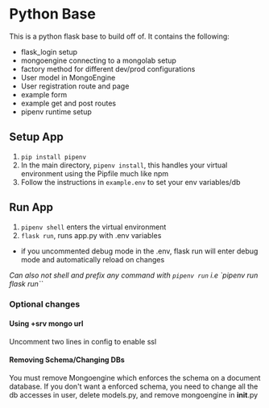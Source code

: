 # Python Base
This is a python flask base to build off of. It contains the following:
- flask_login setup
- mongoengine connecting to a mongolab setup
- factory method for different dev/prod configurations
- User model in MongoEngine
- User registration route and page  
- example form
- example get and post routes
- pipenv runtime setup

## Setup App
1. `pip install pipenv`
2. In the main directory, `pipenv install`, this handles your virtual environment using the Pipfile much like npm
3. Follow the instructions in `example.env` to set your env variables/db

## Run App
1. `pipenv shell` enters the virtual environment
2. `flask run`, runs app.py with .env variables
- if you uncommented debug mode in the .env, flask run will enter debug mode and automatically reload on changes

*Can also not shell and prefix any command with `pipenv run` i.e `pipenv run flask run``*

### Optional changes
#### Using +srv mongo url 
Uncomment two lines in config to enable ssl 

#### Removing Schema/Changing DBs 
You must remove Mongoengine which enforces the schema on a document database. If you don't want a enforced schema, you need to change all the db accesses in user, delete models.py, and remove mongoengine in __init__.py
